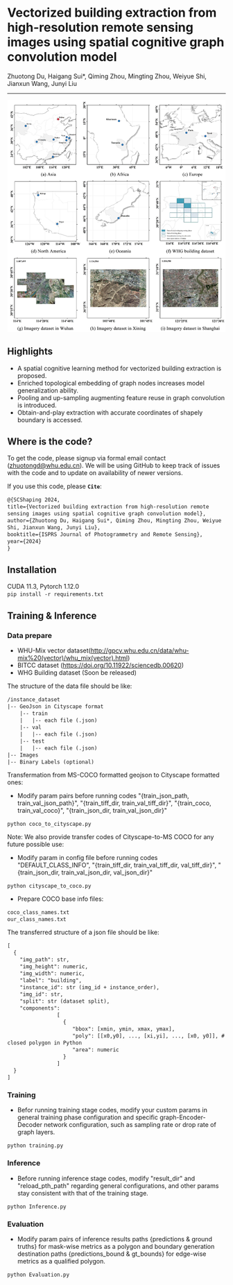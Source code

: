 # Vectorized building extraction from high-resolution remote sensing images using spatial cognitive graph convolution model
Zhuotong Du, Haigang Sui*, Qiming Zhou, Mingting Zhou, Weiyue Shi, Jianxun Wang, Junyi Liu
****
![image](research_area.png)

## Highlights
* A spatial cognitive learning method for vectorized building extraction is proposed.
* Enriched topological embedding of graph nodes increases model generalization ability.
* Pooling and up-sampling augmenting feature reuse in graph convolution is introduced.
* Obtain-and-play extraction with accurate coordinates of shapely boundary is accessed.

## Where is the code?
To get the code, please signup via formal email contact (zhuotongd@whu.edu.cn). We will be using GitHub to keep track of issues with the code and to update on availability of newer versions. <br>

If you use this code, please __`Cite`__:
```
@{SCShaping 2024,
title={Vectorized building extraction from high-resolution remote sensing images using spatial cognitive graph convolution model},
author={Zhuotong Du, Haigang Sui*, Qiming Zhou, Mingting Zhou, Weiyue Shi, Jianxun Wang, Junyi Liu},
booktitle={ISPRS Journal of Photogrammetry and Remote Sensing},
year={2024}
}
```

## Installation
CUDA 11.3, Pytorch 1.12.0 <br>
```pip install -r requirements.txt```

## Training & Inference
### Data prepare
* WHU-Mix vector dataset(http://gpcv.whu.edu.cn/data/whu-mix%20(vector)/whu_mix(vector).html)<br>
* BITCC dataset (https://doi.org/10.11922/sciencedb.00620)<br>
* WHG Building dataset (Soon be released)<br>

The structure of the data file should be like:<br>
```
/instance_dataset 
|-- GeoJson in Cityscape format
    |-- train
    |   |-- each file (.json)
    |-- val
    |   |-- each file (.json)
    |-- test
    |   |-- each file (.json)
|-- Images
|-- Binary Labels (optional)  
```

Transfermation from MS-COCO formatted geojson to Cityscape formatted ones: <br>
* Modify param pairs before running codes "{train_json_path, train_val_json_path}", "{train_tiff_dir, train_val_tiff_dir}", "{train_coco, train_val_coco}", "{train_json_dir, train_val_json_dir}"
```
python coco_to_cityscape.py
```
Note: We also provide transfer codes of Cityscape-to-MS COCO for any future possible use: <br>
* Modify param in config file before running codes "DEFAULT_CLASS_INFO", "{train_tiff_dir, train_val_tiff_dir, val_tiff_dir}", "{train_json_dir, train_val_json_dir, val_json_dir}"
```
python cityscape_to_coco.py
```
* Prepare COCO base info files: <br>
```
coco_class_names.txt
our_class_names.txt
```

The transferred structure of a json file should be like:<br>
```
[
  {
    "img_path": str,
    "img_height": numeric,
    "img_width": numeric,
    "label": "building",
    "instance_id": str (img_id + instance_order),
    "img_id": str,
    "split": str (dataset split),
    "components":
                [
                  {
                     "bbox": [xmin, ymin, xmax, ymax],
                     "poly": [[x0,y0], ..., [xi,yi], ..., [x0, y0]], # closed polygon in Python
                     "area": numeric
                  }
                ]
  }
]
```

### Training
* Befor running training stage codes, modify your custom params in general training phase configuration and specific graph-Encoder-Decoder network configuration, such as sampling rate or drop rate of graph layers.
```
python training.py
```

### Inference
* Before running inference stage codes, modify "result_dir" and "reload_pth_path" regarding general configurations, and other params stay consistent with that of the training stage.
```
python Inference.py
```

### Evaluation
* Modify param pairs of inference results paths {predictions & ground truths} for mask-wise metrics as a polygon and boundary generation destination paths {predictions_bound & gt_bounds} for edge-wise metrics as a qualified polygon.
```
python Evaluation.py
```






